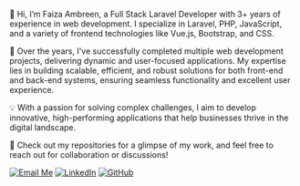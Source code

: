 👋 Hi, I’m Faiza Ambreen, a Full Stack Laravel Developer with 3+ years of experience in web development. I specialize in Laravel, PHP, JavaScript, and a variety of frontend technologies like Vue.js, Bootstrap, and CSS.

💼 Over the years, I've successfully completed multiple web development projects, delivering dynamic and user-focused applications. My expertise lies in building scalable, efficient, and robust solutions for both front-end and back-end systems, ensuring seamless functionality and excellent user experience.

💡 With a passion for solving complex challenges, I aim to develop innovative, high-performing applications that help businesses thrive in the digital landscape.

🚀 Check out my repositories for a glimpse of my work, and feel free to reach out for collaboration or discussions!

[![Email Me](https://img.shields.io/badge/Gmail-c1665b?logo=gmail)](mailto:faizaambreen.dev@gmail.com)    [![LinkedIn](https://img.shields.io/badge/Linkedin-blue?logo=linkedin)](https://www.linkedin.com/in/faiza-ambreen-dev/)     [![GitHub](https://img.shields.io/badge/GitHub-black?logo=github)](https://github.com/faizambreen)
